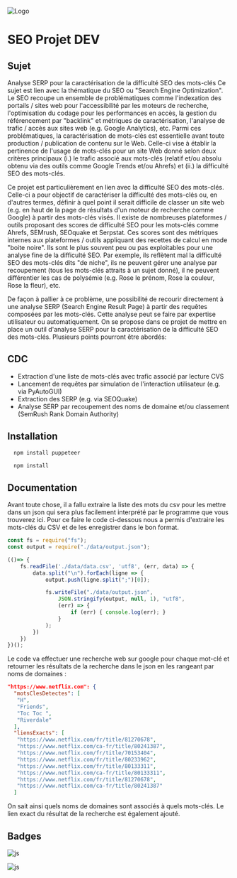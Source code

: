 
![Logo](https://www.polytech-reseau.org/wp-content/uploads/2021/03/cropped-logo_reseau_Polytech.png)



# SEO Projet DEV
## Sujet
Analyse SERP pour la caractérisation de la difficulté SEO des mots-clés
Ce sujet est lien avec la thématique du SEO ou "Search Engine Optimization". Le SEO recoupe un ensemble de problématiques comme l'indexation des portails / sites web pour l'accessibilité par les moteurs de recherche, l'optimisation du codage pour les performances en accès, la gestion du référencement par "backlink" et métriques de caractérisation, l'analyse de trafic / accès aux sites web (e.g. Google Analytics), etc. Parmi ces problématiques, la caractérisation de mots-clés est essentielle avant toute production / publication de contenu sur le Web. Celle-ci vise à établir la pertinence de l'usage de mots-clés pour un site Web donné selon deux critères principaux (i.) le trafic associé aux mots-clés (relatif et/ou absolu obtenu via des outils comme Google Trends et/ou Ahrefs) et (ii.) la difficulté SEO des mots-clés.

Ce projet est  particulièrement en lien avec la difficulté SEO des mots-clés. Celle-ci a pour objectif de caractériser la difficulté des mots-clés ou, en d'autres termes, définir à quel point il serait difficile de classer un site web (e.g. en haut de la page de résultats d'un moteur de recherche comme Google) à partir des mots-clés visés. Il existe de nombreuses plateformes / outils proposant des scores de difficulté SEO pour les mots-clés comme Ahrefs,  SEMrush, SEOquake et Serpstat. Ces scores sont des métriques internes aux plateformes / outils appliquant des recettes de calcul en mode "boite noire". Ils sont le plus souvent peu ou pas exploitables pour une analyse fine de la difficulté SEO. Par exemple, ils reflètent mal la difficulté SEO des mots-clés dits "de niche", ils ne peuvent gérer une analyse par recoupement (tous les mots-clés attraits à un sujet donné), il ne peuvent différentier les cas de polysémie (e.g. Rose le prénom, Rose la couleur, Rose la fleur), etc.

De façon à pallier à ce problème, une possibilité de recourir directement à une analyse SERP (Search Engine Result Page) à partir des requêtes composées par les mots-clés. Cette analyse peut se faire par expertise utilisateur ou automatiquement. On se propose dans ce projet de mettre en place un outil d'analyse SERP pour la caractérisation de la difficulté SEO des mots-clés. Plusieurs points pourront être abordés:

## CDC
- 	Extraction d'une liste de mots-clés avec trafic associé par lecture CVS
-	Lancement de requêtes par simulation de l'interaction utilisateur (e.g. via PyAutoGUI)
-	Extraction des SERP (e.g. via SEOQuake)
-	Analyse SERP par recoupement des noms de domaine et/ou classement (SemRush Rank Domain Authority)

## Installation


```bash
  npm install puppeteer
```

```bash
  npm install
```
    
## Documentation

Avant toute chose, il a fallu extraire la liste des mots du csv pour les mettre dans un json qui sera plus facilement interprété par le programme que vous trouverez ici. Pour ce faire le code ci-dessous nous a permis d'extraire les mots-clés du CSV et de les enregistrer dans le bon format.
```js
const fs = require("fs");
const output = require("./data/output.json");

(()=> {
    fs.readFile('./data/data.csv', 'utf8', (err, data) => {
        data.split("\n").forEach(ligne => {
            output.push(ligne.split(";")[0]);

            fs.writeFile("./data/output.json",
                JSON.stringify(output, null, 1), "utf8",
                (err) => {
                    if (err) { console.log(err); }
                }
            );
        })
    })
})();
```


Le code va effectuer une recherche web sur google pour chaque mot-clé et retourner les résultats de la recherche dans le json en les rangeant par noms de domaines :
```json
"https://www.netflix.com": {
  "motsClesDetectes": [
   "H",
   "Friends",
   "Toc Toc ",
   "Riverdale"
  ],
  "liensExacts": [
   "https://www.netflix.com/fr/title/81270678",
   "https://www.netflix.com/ca-fr/title/80241387",
   "https://www.netflix.com/fr/title/70153404",
   "https://www.netflix.com/fr/title/80233962",
   "https://www.netflix.com/fr/title/80133311",
   "https://www.netflix.com/ca-fr/title/80133311",
   "https://www.netflix.com/fr/title/81270678",
   "https://www.netflix.com/ca-fr/title/80241387"
  ]
```
On sait ainsi quels noms de domaines sont associés à quels mots-clés.
Le lien exact du résultat de la recherche est également ajouté.

## Badges
![js](https://img.shields.io/badge/Node.js-43853D?style=for-the-badge&logo=node.js&logoColor=white)

![js](https://img.shields.io/badge/Visual_Studio_Code-0078D4?style=for-the-badge&logo=visual%20studio%20code&logoColor=white)
